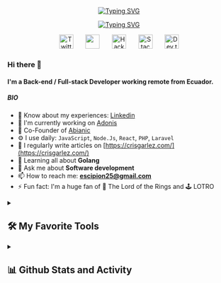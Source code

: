 <p align="center">
    <a href="https://git.io/typing-svg"><img src="https://readme-typing-svg.demolab.com?font=JetBrains+Mono&weight=600&size=25&duration=1&pause=1000&color=094067&center=true&repeat=false&width=500&lines=Cristhian+Garc%C3%ADa+V%C3%A9lez" alt="Typing SVG" /></a>
</p>
<p align="center">
    <a href="https://git.io/typing-svg"><img src="https://readme-typing-svg.demolab.com?font=JetBrains+Mono&weight=600&size=25&duration=3000&pause=1000&color=094067&center=true&width=500&lines=Back-end+%2F+Full-stack+developer;10%2B+Years+of+coding+experience;Allways+learning+new+things!" alt="Typing SVG" /></a>
</p>

<p align="center">
  <a href="https://twitter.com/crisgarlez"><img width="32px" alt="Twitter" title="Twitter" src="https://raw.githubusercontent.com/rahuldkjain/github-profile-readme-generator/master/src/images/icons/Social/twitter.svg"/></a>
  &#8287;&#8287;&#8287;&#8287;&#8287;
  <a href="https://linkedin.com/in/crisgarlez" alt="Linkedin" title="Linkedin"><img width="32px" src="https://raw.githubusercontent.com/rahuldkjain/github-profile-readme-generator/master/src/images/icons/Social/linked-in-alt.svg"/></a>
  &#8287;&#8287;&#8287;&#8287;&#8287;
  <a href="https://www.hackerrank.com/crisgarlez"><img width="32px" alt="HackerRank" title="HackerRank" src="https://raw.githubusercontent.com/rahuldkjain/github-profile-readme-generator/master/src/images/icons/Social/hackerrank.svg"></a>
  &#8287;&#8287;&#8287;&#8287;&#8287;
  <a href="https://stackoverflow.com/users/5083689"><img width="32px" alt="StackOverflow" title="StackOverflow" src="https://raw.githubusercontent.com/rahuldkjain/github-profile-readme-generator/master/src/images/icons/Social/stack-overflow.svg"/></a>
  &#8287;&#8287;&#8287;&#8287;&#8287;
  <a href="https://dev.to/crisgarlez"><img width="32px" alt="Dev.to" title="Dev.to" src="https://raw.githubusercontent.com/rahuldkjain/github-profile-readme-generator/master/src/images/icons/Social/devto.svg"/></a>
</p>

### Hi there 👋

#### I'm a Back-end / Full-stack Developer working remote from Ecuador.

##### BIO

- 📄 Know about my experiences: [Linkedin](https://www.linkedin.com/in/crisgarlez/)
- 🔭 I'm currently working on [Adonis](https://github.com/abianic/adonis)
- 🌱 Co-Founder of [Abianic](https://abianic.com)
- ⚙️ I use daily: `JavaScript`, `Node.Js`, `React`, `PHP`, `Laravel`
- 📝 I regularly write articles on [https://crisgarlez.com/](https://crisgarlez.com/)
- 📖 Learning all about **Golang**
- 💬 Ask me about **Software development**
- 📫 How to reach me: **escipion25@gmail.com**
- ⚡️ Fun fact: I'm a huge fan of 🌋 The Lord of the Rings and 🕹️ LOTRO

<details> 
  <summary><h2>🛠️ My Favorite Tools</h2></summary>
  <h3>👨‍💻 Programming and Markup Languages</h3>
  <p>
    <a href="https://github.com/search?q=user%3Acrisgarlez+language%3Aphp"><img alt="PHP" src="https://img.shields.io/badge/PHP-777BB4.svg?logo=php&logoColor=white"></a>
    <a href="https://github.com/search?q=user%3Acrisgarlez+language%3AtypeScript"><img alt="TypeScript" src="https://img.shields.io/badge/TypeScript-007ACC.svg?logo=typescript&logoColor=white"></a>
    <a href="https://github.com/search?q=user%3Acrisgarlez+language%3Ajavascript"><img alt="JavaScript" src="https://img.shields.io/badge/JavaScript-F7DF1E.svg?logo=javascript&logoColor=black"></a>
    <a href="https://github.com/search?q=user%3Acrisgarlez+language%3Ahtml"><img alt="HTML" src="https://img.shields.io/badge/HTML-E34F26.svg?logo=html5&logoColor=white"></a>
    <a href="https://github.com/search?q=user%3Acrisgarlez+language%3Acss"><img alt="CSS" src="https://img.shields.io/badge/CSS-1572B6.svg?logo=css3&logoColor=white"></a>
    <a href="https://github.com/search?q=user%3Acrisgarlez+language%3Ajavascript"><img alt="Node.js" src="https://img.shields.io/badge/Node.js-43853D.svg?logo=node.js&logoColor=white"></a>
    <a href="https://github.com/search?q=user%3Acrisgarlez+language%3Ajava"><img alt="Java" src="https://custom-icon-badges.demolab.com/badge/Java-007396.svg?logo=java&logoColor=white"></a>
    <a href="https://github.com/search?q=user%3Acrisgarlez+language%3Amarkdown"><img alt="Markdown" src="https://img.shields.io/badge/Markdown-000000.svg?logo=markdown&logoColor=white"></a>
  </p>

  <h3>🧰 Frameworks and Libraries</h3>

  <p>
      <a href="#"><img alt="Next.js" src="https://custom-icon-badges.demolab.com/badge/Next.js-black.svg?logo=Next.js&logoColor=white"></a>
      <a href="#"><img alt="NestJs" src="https://custom-icon-badges.demolab.com/badge/NestJs-black.svg?logo=nestjs&logoColor=white"></a>
      <a href="#"><img alt="Laravel" src="https://custom-icon-badges.demolab.com/badge/laravel-red.svg?logo=laravel&logoColor=white"></a>
      <a href="#"><img alt="Tailwindcss" src="https://custom-icon-badges.demolab.com/badge/tailwindcss-blue.svg?logo=tailwindcss&logoColor=white"></a>
      <a href="#"><img alt="React" src="https://img.shields.io/badge/React-20232a.svg?logo=react&logoColor=%2361DAFB"></a>
      <a href="#"><img alt="Symfony" src="https://img.shields.io/badge/Symfony-111111.svg?logo=symfony&logoColor=white"></a>
      <a href="#"><img alt="Angular" src="https://custom-icon-badges.demolab.com/badge/angular-red.svg?logo=angular&logoColor=white"></a>
      <a href="#"><img alt="Spring" src="https://custom-icon-badges.demolab.com/badge/spring-green.svg?logo=spring&logoColor=white"></a>
      <a href="#"><img alt="Redux" src="https://custom-icon-badges.demolab.com/badge/redux-blue.svg?logo=redux&logoColor=white"></a>
  </p>

  <h3>🗄️ Software as a Service</h3>

  <p>
      <a href="#"><img alt="AWS" src ="https://custom-icon-badges.demolab.com/badge/aws-yellow.svg?logo=aws&logoColor=white"></a>
      <a href="#"><img alt="Vercel" src="https://img.shields.io/badge/Vercel-000000.svg?logo=vercel&logoColor=white"></a>
      <a href="#"><img alt="GitLab" src="https://custom-icon-badges.demolab.com/badge/gitlab-orange.svg?logo=gitlab&logoColor=white"></a>
      <a href="#"><img alt="Notion" src="https://img.shields.io/badge/Notion-010101.svg?logo=notion&logoColor=white"></a>
      <a href="#"><img alt="Jira" src="https://custom-icon-badges.demolab.com/badge/jira-blue.svg?logo=jira&logoColor=white"></a>
      <a href="#"><img alt="BitBucket" src="https://custom-icon-badges.demolab.com/badge/bitbucket-blue.svg?logo=bitbucket&logoColor=white"></a>
      
  </p>

  <h3>💻 Software</h3>

  <p>
      <a href="#"><img alt="MySQL" src="https://img.shields.io/badge/MySQL-00f.svg?logo=mysql&logoColor=white"></a>
      <a href="#"><img alt="Oracle" src ="https://img.shields.io/badge/Oracle-F00000.svg?logo=oracle&logoColor=white"></a>
      <a href="#"><img alt="MongoDB" src ="https://img.shields.io/badge/MongoDB-4ea94b.svg?logo=mongodb&logoColor=white"></a>
      <a href="#"><img alt="Docker" src="https://custom-icon-badges.demolab.com/badge/Docker-blue?logo=docker&logoColor=white"></a>
      <a href="#"><img alt="PostgreSQL" src ="https://img.shields.io/badge/PostgreSQL-316192.svg?logo=postgresql&logoColor=white"></a>
      <a href="#"><img alt="RabbitMQ" src="https://custom-icon-badges.demolab.com/badge/rabbitmq-yellow.svg?logo=rabbitmq&logoColor=white"></a>
      <a href="#"><img alt="Git" src="https://img.shields.io/badge/Git-F05033.svg?logo=git&logoColor=white"></a>
  </p>

  <h3>🧰 Tools</h3>

  <p>
      <a href="#"><img alt="Visual Studio Code" src="https://img.shields.io/badge/Visual%20Studio%20Code-0078d7.svg?logo=visual-studio-code&logoColor=white"></a>
      <a href="#"><img alt="Postman" src="https://img.shields.io/badge/Postman-FF6C37?logo=postman&logoColor=white"></a>
      <a href="#"><img alt="Stack Overflow" src="https://img.shields.io/badge/-Stack%20Overflow-FE7A16?logo=stack-overflow&logoColor=white"></a>
      <a href="#"><img alt="Discord" src="https://img.shields.io/badge/-Discord-5865F2.svg?logo=discord&logoColor=white"></a>
      <a href="#"><img alt="Dbeaver" src="https://custom-icon-badges.demolab.com/badge/-Dbeaver-372923?logo=dbeaver-mono&logoColor=white"></a>
  </p>
</details>

<details> 
  <summary><h2>📊 Github Stats and Activity</h2></summary>

  <h3>🔥 Streak Stats</h3>

  <p>
    <a href="https://github.com/DenverCoder1/github-readme-streak-stats">
      <img title="🔥 Get streak stats for your profile at git.io/streak-stats" alt="Crisgarlez's streak" src="https://streak-stats.demolab.com/?user=crisgarlez&theme=monokai-metallian&hide_border=true"/>
    </a>
    <p>🔥 Get streak stats for your profile at <a href="https://git.io/streak-stats">git.io/streak-stats</a></p>
  </p>

  <h3>💻 GitHub Profile Stats</h3>

  <!-- https://github.com/anuraghazra/github-readme-stats -->

  <a href="https://github.com/anuraghazra/github-readme-stats"><img alt="Crisgarlez's Github Stats" src="https://denvercoder1-github-readme-stats.vercel.app/api/?username=crisgarlez&show_icons=true&include_all_commits=true&count_private=true&theme=react&hide_border=true&bg_color=1F222E&title_color=F85D7F&icon_color=F8D866" height="192px"/></a>
  <a href="https://github.com/anuraghazra/github-readme-stats"><img alt="Crisgarlez's Top Languages" src="https://denvercoder1-github-readme-stats.vercel.app/api/top-langs/?username=crisgarlez&langs_count=8&layout=compact&theme=react&hide_border=true&bg_color=1F222E&title_color=F85D7F&icon_color=F8D866&hide=Jupyter%20Notebook,Roff" height="192px"/></a>
  <br/>

  <b>Note:</b> Top languages is only a metric of the languages my public code consists of and doesn't reflect experience or skill level.
  
  <!-- https://github.com/ashutosh00710/github-readme-activity-graph -->

  <a href="https://github.com/ashutosh00710/github-readme-activity-graph"><img alt="Crisgarlez's Activity Graph" src="https://github-readme-activity-graph.vercel.app/graph/?username=crisgarlez&bg_color=1F222E&color=F8D866&line=F85D7F&point=FFFFFF&hide_border=true" /></a>


</details>

